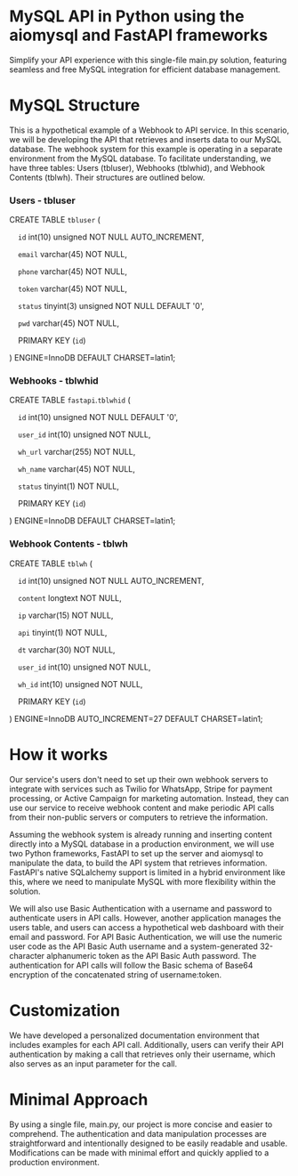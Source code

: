 # MySQL API in Python using the aiomysql and FastAPI frameworks

Simplify your API experience with this single-file main.py solution, featuring seamless and free MySQL integration for efficient database management.

# MySQL Structure

This is a hypothetical example of a Webhook to API service. In this scenario, we will be developing the API that retrieves and inserts data to our MySQL database. The webhook system for this example is operating in a separate environment from the MySQL database. To facilitate understanding, we have three tables: Users (tbluser), Webhooks (tblwhid), and Webhook Contents (tblwh). Their structures are outlined below.

### Users - tbluser

CREATE TABLE  `tbluser` ( 

    `id` int(10) unsigned NOT NULL AUTO_INCREMENT,

    `email` varchar(45) NOT NULL,

    `phone` varchar(45) NOT NULL,  

    `token` varchar(45) NOT NULL,

    `status` tinyint(3) unsigned NOT NULL DEFAULT '0',
    
    `pwd` varchar(45) NOT NULL,

    PRIMARY KEY (`id`)

) ENGINE=InnoDB DEFAULT CHARSET=latin1;

### Webhooks - tblwhid

CREATE TABLE  `fastapi`.`tblwhid` (

    `id` int(10) unsigned NOT NULL DEFAULT '0',

    `user_id` int(10) unsigned NOT NULL,

    `wh_url` varchar(255) NOT NULL,

    `wh_name` varchar(45) NOT NULL,

    `status` tinyint(1) NOT NULL,

    PRIMARY KEY (`id`)

) ENGINE=InnoDB DEFAULT CHARSET=latin1;

### Webhook Contents - tblwh

CREATE TABLE  `tblwh` (

    `id` int(10) unsigned NOT NULL AUTO_INCREMENT,

    `content` longtext NOT NULL,

    `ip` varchar(15) NOT NULL,

    `api` tinyint(1) NOT NULL,

    `dt` varchar(30) NOT NULL,

    `user_id` int(10) unsigned NOT NULL,

    `wh_id` int(10) unsigned NOT NULL,

    PRIMARY KEY (`id`)

) ENGINE=InnoDB AUTO_INCREMENT=27 DEFAULT CHARSET=latin1;

# How it works

Our service's users don't need to set up their own webhook servers to integrate with services such as Twilio for WhatsApp, Stripe for payment processing, or Active Campaign for marketing automation. Instead, they can use our service to receive webhook content and make periodic API calls from their non-public servers or computers to retrieve the information.

Assuming the webhook system is already running and inserting content directly into a MySQL database in a production environment, we will use two Python frameworks, FastAPI to set up the server and aiomysql to manipulate the data, to build the API system that retrieves information. FastAPI's native SQLalchemy support is limited in a hybrid environment like this, where we need to manipulate MySQL with more flexibility within the solution.

We will also use Basic Authentication with a username and password to authenticate users in API calls. However, another application manages the users table, and users can access a hypothetical web dashboard with their email and password. For API Basic Authentication, we will use the numeric user code as the API Basic Auth username and a system-generated 32-character alphanumeric token as the API Basic Auth password. The authentication for API calls will follow the Basic schema of Base64 encryption of the concatenated string of username:token.

# Customization

We have developed a personalized documentation environment that includes examples for each API call. Additionally, users can verify their API authentication by making a call that retrieves only their username, which also serves as an input parameter for the call.

# Minimal Approach

By using a single file, main.py, our project is more concise and easier to comprehend. The authentication and data manipulation processes are straightforward and intentionally designed to be easily readable and usable. Modifications can be made with minimal effort and quickly applied to a production environment.

